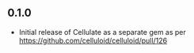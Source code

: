 0.1.0
------
* Initial release of Cellulate as a separate gem as per https://github.com/celluloid/celluloid/pull/126
